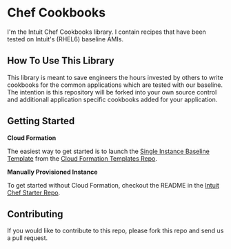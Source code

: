 Chef Cookbooks
==============

I'm the Intuit Chef Cookbooks library.  I contain recipes that have been tested on Intuit's (RHEL6) baseline AMIs.

How To Use This Library
-----------------------

This library is meant to save engineers the hours invested by others to write cookbooks for the common applications which are tested with our baseline.  The intention is this repository will be forked into your own source control and additionall application specific cookbooks added for your application.

Getting Started
---------------

**Cloud Formation**

The easiest way to get started is to launch the [Single Instance Baseline Template](https://raw.github.com/live-community/cloud_formation_templates/master/vpc/baseline/single_instance.json) from the [Cloud Formation Templates Repo](https://github.com/live-community/cloud_formation_templates). 

**Manually Provisioned Instance**

To get started without Cloud Formation, checkout the README in the [Intuit Chef Starter Repo](https://github.com/live-community/chef-repo/blob/master/README.md).


Contributing
------------
If you would like to contribute to this repo, please fork this repo and send us a pull request.
